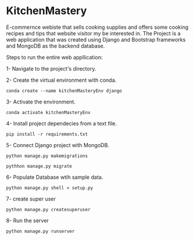 
# KitchenMastery
E-commernce webiste that sells cooking supplies and offers some cooking recipes and tips that website visitor my be interested in. The Project is a web application that was created using Django and Bootstrap frameworks and MongoDB as the backend database.

Steps to run the entire web appllication:

1- Navigate to the project's directory.

2- Create the virtual environment with conda.
```
conda create --name kitchenMasteryEnv django
```
3- Activate the environment.
```
conda activate kitchenMasteryEnv
```
4- Install project dependecies from a text file.
```
pip install -r requirements.txt
```
5- Connect Django project with MongoDB.
```
python manage.py makemigrations
```
```
pythhon manage.py migrate
```
6- Populate Database wtih sample data.
```
python manage.py shell < setup.py
```
7- create super user
```
python manage.py createsuperuser
```
8- Run the server
```
python manage.py runserver
```
